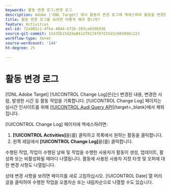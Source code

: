 ```yaml
---
keywords: 활동 변경 로그;변경 로그
description: Adobe [!DNL Target] 에서 활동의 변경 로그에 액세스하여 활동을 변경한 사람과 변경 사항이 발생한 시기에 대한 기록을 확인합니다.
title: 활동 변경 로그를 보려면 어떻게 해야 합니까?
feature: Activities
exl-id: 72a901c1-4fba-4044-b72b-393cab56b936
source-git-commit: 15435b15d2da8412f0174f87d15d3c983098c223
workflow-type: tm+mt
source-wordcount: '144'
ht-degree: 2%

---
```


# 활동 변경 로그

[!DNL Adobe Target] [!UICONTROL Change Log]은(는) 변경된 내용, 변경한 사람, 발생한 시간 등 활동 작업을 기록합니다. [!UICONTROL Change Log] 페이지는 실시간 인사이트를 위해 [[!UICONTROL Audi Query API]](https://experienceleague.adobe.com/en/docs/experience-platform/landing/governance-privacy-security/audit-logs/audit-api/overview){target=_blank}에서 채워집니다.

[!UICONTROL Change Log] 페이지에 액세스하려면:

1. **[!UICONTROL Activities]**&#x200B;을(를) 클릭하고 목록에서 원하는 활동을 클릭합니다.
1. 왼쪽 레일에서 **[!UICONTROL Change Log]**&#x200B;을(를) 클릭합니다.

수행된 작업, 작업이 수행된 날짜 및 작업을 수행한 사용자가 활동이 생성, 업데이트, 활성화 또는 비활성화될 때마다 나열됩니다. 활동에 사용된 사용자 지정 타겟 및 오퍼에 대한 변경 사항도 나열됩니다.

상태 변경 사항을 보려면 페이지를 새로 고침하십시오. [!UICONTROL Date] 열 머리글을 클릭하여 수행한 작업을 오름차순 또는 내림차순으로 나열할 수도 있습니다.
